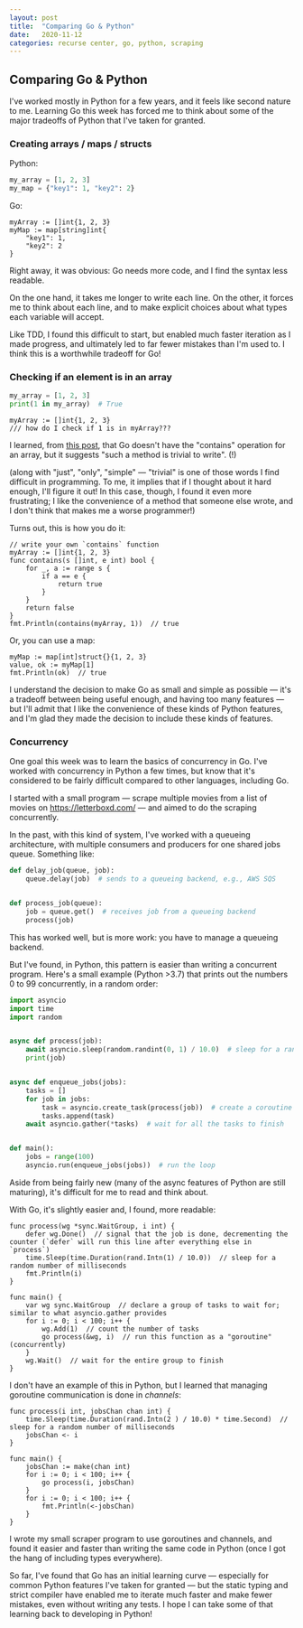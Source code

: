 ```yaml
---
layout: post
title:  "Comparing Go & Python"
date:   2020-11-12
categories: recurse center, go, python, scraping
---
```


## Comparing Go & Python

I've worked mostly in Python for a few years, and it feels like second nature to me. Learning Go this week has forced me to think about some of the major tradeoffs of Python that I've taken for granted.

### Creating arrays / maps / structs

Python:
```python
my_array = [1, 2, 3]
my_map = {"key1": 1, "key2": 2}
```

Go:
```golang
myArray := []int{1, 2, 3}
myMap := map[string]int{
    "key1": 1,
    "key2": 2    
}
```

Right away, it was obvious: Go needs more code, and I find the syntax less readable.

On the one hand, it takes me longer to write each line. On the other, it forces me to think about each line, and to make explicit choices about what types each variable will accept.

Like TDD, I found this difficult to start, but enabled much faster iteration as I made progress, and ultimately led to far fewer mistakes than I'm used to. I think this is a worthwhile tradeoff for Go!

### Checking if an element is in an array

```python
my_array = [1, 2, 3]
print(1 in my_array)  # True
```

```golang
myArray := []int{1, 2, 3}
/// how do I check if 1 is in myArray???
```

I learned, from [this post](https://stackoverflow.com/questions/10485743/contains-method-for-a-slice), that Go doesn't have the "contains" operation for an array, but it suggests "such a method is trivial to write". (!)

(along with "just", "only", "simple" — "trivial" is one of those words I find difficult in programming. To me, it implies that if I thought about it hard enough, I'll figure it out! In this case, though, I found it even more frustrating; I like the convenience of a method that someone else wrote, and I don't think that makes me a worse programmer!)

Turns out, this is how you do it:
```golang
// write your own `contains` function
myArray := []int{1, 2, 3}
func contains(s []int, e int) bool {
    for _, a := range s {
        if a == e {
            return true
        }
    }
    return false
}
fmt.Println(contains(myArray, 1))  // true
```

Or, you can use a map:
```golang
myMap := map[int]struct{}{1, 2, 3}
value, ok := myMap[1]
fmt.Println(ok)  // true
```

I understand the decision to make Go as small and simple as possible — it's a tradeoff between being useful enough, and having too many features — but I'll admit that I like the convenience of these kinds of Python features, and I'm glad they made the decision to include these kinds of features.

### Concurrency

One goal this week was to learn the basics of concurrency in Go. I've worked with concurrency in Python a few times, but know that it's considered to be fairly difficult compared to other languages, including Go.

I started with a small program — scrape multiple movies from a list of movies on https://letterboxd.com/ — and aimed to do the scraping concurrently. 

In the past, with this kind of system, I've worked with a queueing architecture, with multiple consumers and producers for one shared jobs queue. Something like:

```python
def delay_job(queue, job):
    queue.delay(job)  # sends to a queueing backend, e.g., AWS SQS


def process_job(queue):
    job = queue.get()  # receives job from a queueing backend
    process(job)
```

This has worked well, but is more work: you have to manage a queueing backend.

But I've found, in Python, this pattern is easier than writing a concurrent program. Here's a small example (Python >3.7) that prints out the numbers 0 to 99 concurrently, in a random order:
```python
import asyncio
import time
import random


async def process(job):
    await asyncio.sleep(random.randint(0, 1) / 10.0)  # sleep for a random number of milliseconds
    print(job)


async def enqueue_jobs(jobs):
    tasks = []
    for job in jobs:
        task = asyncio.create_task(process(job))  # create a coroutine for each job
        tasks.append(task)
    await asyncio.gather(*tasks)  # wait for all the tasks to finish


def main():
    jobs = range(100)
    asyncio.run(enqueue_jobs(jobs))  # run the loop
```
Aside from being fairly new (many of the async features of Python are still maturing), it's difficult for me to read and think about.

With Go, it's slightly easier and, I found, more readable:
```golang
func process(wg *sync.WaitGroup, i int) {
    defer wg.Done()  // signal that the job is done, decrementing the counter (`defer` will run this line after everything else in `process`)
    time.Sleep(time.Duration(rand.Intn(1) / 10.0))  // sleep for a random number of milliseconds
    fmt.Println(i)
}

func main() {
    var wg sync.WaitGroup  // declare a group of tasks to wait for; similar to what asyncio.gather provides
    for i := 0; i < 100; i++ {
        wg.Add(1)  // count the number of tasks
        go process(&wg, i)  // run this function as a "goroutine" (concurrently)
    }
    wg.Wait()  // wait for the entire group to finish
}
```

I don't have an example of this in Python, but I learned that managing goroutine communication is done in _channels_:

```golang
func process(i int, jobsChan chan int) {
    time.Sleep(time.Duration(rand.Intn(2 ) / 10.0) * time.Second)  // sleep for a random number of milliseconds
    jobsChan <- i
}

func main() {
    jobsChan := make(chan int)
    for i := 0; i < 100; i++ {
        go process(i, jobsChan)
    }
    for i := 0; i < 100; i++ {
        fmt.Println(<-jobsChan)
    }
}
```

I wrote my small scraper program to use goroutines and channels, and found it easier and faster than writing the same code in Python (once I got the hang of including types everywhere).

So far, I've found that Go has an initial learning curve — especially for common Python features I've taken for granted — but the static typing and strict compiler have enabled me to iterate much faster and make fewer mistakes, even without writing any tests. I hope I can take some of that learning back to developing in Python!
